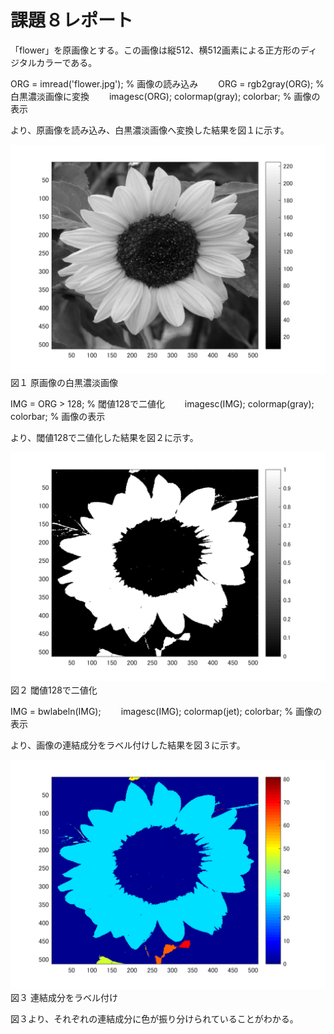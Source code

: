 # 課題８レポート

「flower」を原画像とする。この画像は縦512、横512画素による正方形のディジタルカラーである。

ORG = imread('flower.jpg'); % 画像の読み込み　　
ORG = rgb2gray(ORG); % 白黒濃淡画像に変換　　
imagesc(ORG); colormap(gray); colorbar; % 画像の表示

より、原画像を読み込み、白黒濃淡画像へ変換した結果を図１に示す。

![原画像](https://github.com/Koukuri/work_image_processing/blob/master/image/kadai8.1.png)
図１ 原画像の白黒濃淡画像

IMG = ORG > 128; % 閾値128で二値化　　
imagesc(IMG); colormap(gray); colorbar; % 画像の表示　　

より、閾値128で二値化した結果を図２に示す。

![原画像](https://github.com/Koukuri/work_image_processing/blob/master/image/kadai8.2.png)
図２ 閾値128で二値化

IMG = bwlabeln(IMG);　　
imagesc(IMG); colormap(jet); colorbar; % 画像の表示　　

より、画像の連結成分をラベル付けした結果を図３に示す。

![原画像](https://github.com/Koukuri/work_image_processing/blob/master/image/kadai8.3.png)
図３ 連結成分をラベル付け

図３より、それぞれの連結成分に色が振り分けられていることがわかる。

